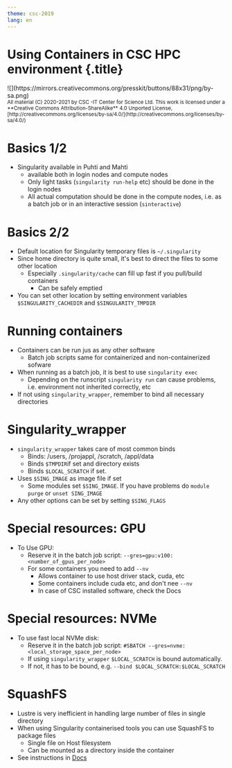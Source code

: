 ```yaml
---
theme: csc-2019
lang: en
---
```


# Using Containers in CSC HPC environment {.title}

<div class="column">
![](https://mirrors.creativecommons.org/presskit/buttons/88x31/png/by-sa.png)
</div>
<div class="column">
<small>
All material (C) 2020-2021 by CSC -IT Center for Science Ltd.
This work is licensed under a **Creative Commons Attribution-ShareAlike** 4.0
Unported License, [http://creativecommons.org/licenses/by-sa/4.0/](http://creativecommons.org/licenses/by-sa/4.0/)
</small>
</div>

# Basics 1/2
- Singularity available in Puhti and Mahti
  - available both in login nodes and compute nodes
  - Only light tasks (`singularity run-help` etc) should be done in the login nodes
  - All actual computation should be done in the compute nodes, i.e.  as a batch 
  job or in an interactive session (`sinteractive`)

# Basics 2/2
- Default location for Singularity temporary files is `~/.singularity`
- Since home directory is quite small, it's best to direct the files to some other location
  - Especially `.singularity/cache` can fill up fast if you pull/build containers
    - Can be safely emptied
- You can set other location by setting environment variables `$SINGULARITY_CACHEDIR` and `$SINGULARITY_TMPDIR`

# Running containers
- Containers can be run jus as any other software
  - Batch job scripts same for containerized and non-containerized sofware
- When running as a batch job, it is best to use `singularity exec`
  - Depending on the runscript `singularity run` can cause problems, i.e. 
  environment not inherited correctly, etc
- If not using `singularity_wrapper`, remember to bind all necessary directories

# Singularity_wrapper
- `singularity_wrapper` takes care of most common binds
  - Binds: /users, /projappl, /scratch, /appl/data
  - Binds `$TMPDIR`if set and directory exists
  - Binds `$LOCAL_SCRATCH` if set.
- Uses `$SING_IMAGE` as image file if set
  - Some modules set `$SING_IMAGE`. If you have problems do `module purge` or `unset SING_IMAGE`
- Any other options can be set by setting `$SING_FLAGS`

# Special resources: GPU
- To Use GPU:
  - Reserve it in the batch job script: `--gres=gpu:v100:<number_of_gpus_per_node>`
  - For some containers you need to add `--nv`
    - Allows container to use host driver stack, cuda, etc
    - Some containers include cuda etc, and don't nee `--nv`
    - In case of CSC installed software, check the Docs

# Special resources: NVMe
- To use fast local NVMe disk: 
  - Reserve it in the batch job script: `#SBATCH --gres=nvme:<local_storage_space_per_node>` 
  - If using `singularity_wrapper` `$LOCAL_SCRATCH` is bound automatically. 
  - If not, it has to be bound, e.g. `--bind $LOCAL_SCRATCH:$LOCAL_SCRATCH`

# SquashFS
- Lustre is very inefficient in handling large number of files in single directory
- When using Singularity containerised tools you can use SquashFS to package files
  - Single file on Host filesystem
  - Can be mounted as a directory inside the container
- See instructions in [Docs](https://docs.csc.fi/computing/containers/run-existing/#mounting-datasets-with-squashfs)